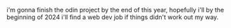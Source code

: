 i'm gonna finish the odin project by the end of this year, hopefully i'll by the beginning of 2024 i'll find a web dev job if things didn't work out my way.